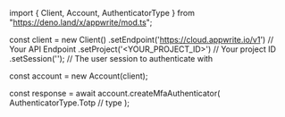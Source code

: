 import { Client, Account, AuthenticatorType } from "https://deno.land/x/appwrite/mod.ts";

const client = new Client()
    .setEndpoint('https://cloud.appwrite.io/v1') // Your API Endpoint
    .setProject('&lt;YOUR_PROJECT_ID&gt;') // Your project ID
    .setSession(''); // The user session to authenticate with

const account = new Account(client);

const response = await account.createMfaAuthenticator(
    AuthenticatorType.Totp // type
);
